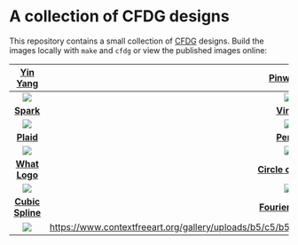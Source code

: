 # A collection of CFDG designs

This repository contains a small collection of
[CFDG](http://www.contextfreeart.org/gallery/)
designs.
Build the images locally with `make` and `cfdg`
or view the published images online:

| [Yin Yang](http://www.contextfreeart.org/gallery/view.php?id=3739) | [Pinwheel](http://www.contextfreeart.org/gallery/view.php?id=3740) | [Eyeball](http://www.contextfreeart.org/gallery/view.php?id=3741) |
|:------: | :------: | :------: |
| ![](http://www.contextfreeart.org/gallery/uploads/b5/c5/b5c57863e51f2da25307c6ddd00329d0/thumb_3739.jpg) | ![](http://www.contextfreeart.org/gallery/uploads/b5/c5/b5c57863e51f2da25307c6ddd00329d0/thumb_3740.jpg) | ![](http://www.contextfreeart.org/gallery/uploads/b5/c5/b5c57863e51f2da25307c6ddd00329d0/thumb_3741.jpg) |
| **[Spark](http://www.contextfreeart.org/gallery/view.php?id=3746)** | **[Vines](https://www.contextfreeart.org/gallery/view.php?id=3763)**    | **[Squiggles](https://www.contextfreeart.org/gallery/view.php?id=3769)**   |
| ![](http://www.contextfreeart.org/gallery/uploads/b5/c5/b5c57863e51f2da25307c6ddd00329d0/thumb_3746.jpg) | ![](https://www.contextfreeart.org/gallery/uploads/b5/c5/b5c57863e51f2da25307c6ddd00329d0/thumb_3763.png)   | ![](https://www.contextfreeart.org/gallery/uploads/b5/c5/b5c57863e51f2da25307c6ddd00329d0/thumb_3769.jpg)   |
| **[Plaid](https://www.contextfreeart.org/gallery/view.php?id=3780)** | **[Perlin](https://www.contextfreeart.org/gallery/view.php?id=3786)** | **[Pegasus](https://www.contextfreeart.org/gallery/view.php?id=3798)** |
| ![](https://www.contextfreeart.org/gallery/uploads/b5/c5/b5c57863e51f2da25307c6ddd00329d0/thumb_3780.jpg) | ![](https://www.contextfreeart.org/gallery/uploads/b5/c5/b5c57863e51f2da25307c6ddd00329d0/thumb_3786.jpg) | ![](https://www.contextfreeart.org/gallery/uploads/b5/c5/b5c57863e51f2da25307c6ddd00329d0/thumb_3798.jpg) |
| **[What Logo](https://www.contextfreeart.org/gallery/view.php?id=3813)** | **[Circle of What](https://www.contextfreeart.org/gallery/view.php?id=3815)** | **[Pile of Code](https://www.contextfreeart.org/gallery/view.php?id=3816)** |
| ![](https://www.contextfreeart.org/gallery/uploads/b5/c5/b5c57863e51f2da25307c6ddd00329d0/thumb_3813.jpg) | ![](https://www.contextfreeart.org/gallery/uploads/b5/c5/b5c57863e51f2da25307c6ddd00329d0/thumb_3815.jpg) | ![](https://www.contextfreeart.org/gallery/uploads/b5/c5/b5c57863e51f2da25307c6ddd00329d0/thumb_3816.jpg) |
| **[Cubic Spline](https://www.contextfreeart.org/gallery/view.php?id=3819)** | **[Fourier Portal](https://www.contextfreeart.org/gallery/view.php?id=3828)** | |
| ![](https://www.contextfreeart.org/gallery/uploads/b5/c5/b5c57863e51f2da25307c6ddd00329d0/thumb_3819.jpg) | https://www.contextfreeart.org/gallery/uploads/b5/c5/b5c57863e51f2da25307c6ddd00329d0/thumb_3828.jpg | |

